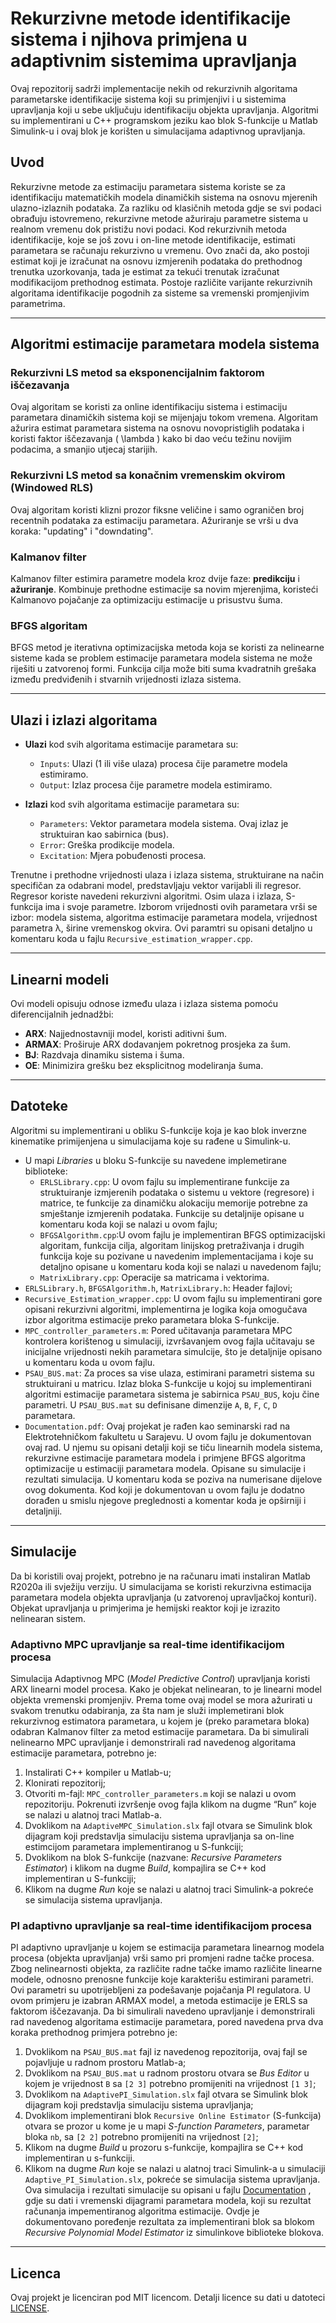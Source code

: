 # Rekurzivne metode identifikacije sistema i njihova primjena u adaptivnim sistemima upravljanja

Ovaj repozitorij sadrži implementacije nekih od rekurzivnih algoritama parametarske identifikacije sistema koji su primjenjivi i u sistemima upravljanja koji u sebe uključuju identifikaciju objekta upravljanja. Algoritmi su implementirani u C++ programskom jeziku kao blok S-funkcije u Matlab Simulink-u i ovaj blok je korišten u simulacijama adaptivnog upravljanja.

## Uvod

Rekurzivne metode za estimaciju parametara sistema koriste se za identifikaciju matematičkih modela dinamičkih sistema na osnovu mjerenih ulazno-izlaznih podataka. Za razliku od klasičnih metoda gdje se svi podaci obrađuju istovremeno, rekurzivne metode ažuriraju parametre sistema u realnom vremenu dok pristižu novi podaci. Kod rekurzivnih metoda identifikacije, koje se još zovu i on-line metode identifikacije, estimati parametara se računaju rekurzivno u vremenu. Ovo znači da, ako postoji estimat koji je izračunat na osnovu izmjerenih podataka do prethodnog trenutka uzorkovanja, tada je estimat za tekući trenutak izračunat modifikacijom prethodnog estimata. Postoje različite varijante rekurzivnih algoritama identifikacije pogodnih za sisteme sa vremenski promjenjivim parametrima.

---

## Algoritmi estimacije parametara modela sistema

### Rekurzivni LS metod sa eksponencijalnim faktorom iščezavanja

Ovaj algoritam se koristi za online identifikaciju sistema i estimaciju parametara dinamičkih sistema koji se mijenjaju tokom vremena. Algoritam ažurira estimat parametara sistema na osnovu novopristiglih podataka i koristi faktor iščezavanja \( \lambda \) kako bi dao veću težinu novijim podacima, a smanjio utjecaj starijih.

### Rekurzivni LS metod sa konačnim vremenskim okvirom (Windowed RLS)

Ovaj algoritam koristi klizni prozor fiksne veličine i samo ograničen broj recentnih podataka za estimaciju parametara. Ažuriranje se vrši u dva koraka: "updating" i "downdating".

### Kalmanov filter

Kalmanov filter estimira parametre modela kroz dvije faze: **predikciju** i **ažuriranje**. Kombinuje prethodne estimacije sa novim mjerenjima, koristeći Kalmanovo pojačanje za optimizaciju estimacije u prisustvu šuma.

### BFGS algoritam

BFGS metod je iterativna optimizacijska metoda koja se koristi za nelinearne sisteme kada se problem estimacije parametara modela sistema ne može riješiti u zatvorenoj formi. Funkcija cilja može biti suma kvadratnih grešaka između predviđenih i stvarnih vrijednosti izlaza sistema.

---

## Ulazi i izlazi algoritama

- **Ulazi** kod svih algoritama estimacije parametara su:  
  - `Inputs`: Ulazi (1 ili više ulaza) procesa čije parametre modela estimiramo. 
  - `Output`: Izlaz  procesa čije parametre modela estimiramo.  

- **Izlazi** kod svih algoritama estimacije parametara su:  
  - `Parameters`: Vektor parametara modela sistema. Ovaj izlaz je struktuiran kao sabirnica (bus).
  - `Error`: Greška prodikcije modela.
  - `Excitation`: Mjera pobuđenosti procesa.
 
Trenutne i prethodne vrijednosti ulaza i izlaza sistema, struktuirane na način specifičan za odabrani model, predstavljaju vektor varijabli ili regresor. Regresor koriste navedeni rekurzivni algoritmi.
Osim ulaza i izlaza,  S-funkcija ima i svoje parametre. Izborom vrijednosti ovih parametara vrši se izbor: modela sistema, algoritma estimacije parametara modela, vrijednost parametra λ, širine vremenskog okvira. Ovi paramtri su opisani detaljno u komentaru koda u fajlu `Recursive_estimation_wrapper.cpp`.

---

## Linearni modeli

Ovi modeli opisuju odnose između ulaza i izlaza sistema pomoću diferencijalnih jednadžbi:
- **ARX**: Najjednostavniji model, koristi aditivni šum.
- **ARMAX**: Proširuje ARX dodavanjem pokretnog prosjeka za šum.
- **BJ**: Razdvaja dinamiku sistema i šuma.
- **OE**: Minimizira grešku bez eksplicitnog modeliranja šuma.

---

## Datoteke


Algoritmi su implementirani u obliku S-funkcije koja je kao blok inverzne kinematike primijenjena u simulacijama koje su rađene u Simulink-u.

- U mapi *Libraries* u bloku S-funkcije su navedene implemetirane biblioteke:
  - `ERLSLibrary.cpp`: U ovom fajlu su implementirane funkcije za struktuiranje izmjerenih podataka o sistemu u vektore (regresore) i matrice, te funkcije za dinamičku alokaciju memorije potrebne za smještanje          izmjerenih podataka. Funkcije su detaljnije opisane u komentaru koda koji se nalazi u ovom fajlu;
  - `BFGSAlgorithm.cpp`:U ovom fajlu je implementiran BFGS optimizacijski algoritam, funkcija cilja, algoritam linijskog pretraživanja i drugih funkcija koje su pozivane u navedenim implementacijama i koje su    detaljno opisane u komentaru koda koji se nalazi u navedenom fajlu;
  - `MatrixLibrary.cpp`: Operacije sa matricama i vektorima.
- `ERLSLibrary.h`,  `BFGSAlgorithm.h`, `MatrixLibrary.h`: Header fajlovi;
- `Recursive_Estimation_wrapper.cpp`: U ovom fajlu su implementirani gore opisani rekurzivni algoritmi, implementirna je logika koja omogučava izbor algoritma estimacije preko parametara bloka S-funkcije.
- `MPC_controller_parameters.m`: Pored učitavanja parametara MPC kontrolera korištenog u simulaciji, izvršavanjem ovog fajla učitavaju se inicijalne vrijednosti nekih parametara simulcije, što je detaljnije opisano u komentaru koda u ovom fajlu.
- `PSAU_BUS.mat`: Za proces sa vise ulaza, estimirani parametri sistema su struktuirani u matricu. Izlaz bloka S-funkcije u kojoj su implementirani algoritmi estimacije parametara sistema je sabirnica `PSAU_BUS`, koju čine parametri. U `PSAU_BUS.mat` su definisane dimenzije `A`, `B`, `F`, `C`, `D` parametara.
- `Documentation.pdf`: Ovaj projekat je rađen kao seminarski rad na Elektrotehničkom fakultetu u Sarajevu. U ovom fajlu je dokumentovan ovaj rad. U njemu su opisani detalji koji se tiču linearnih modela sistema, rekurzivne estimacije parametara modela i  primjene BFGS algoritma optimizacije u estimaciji parametara modela. Opisane su simulacije i rezultati simulacija. U komentaru koda se poziva na numerisane dijelove ovog dokumenta. Kod koji je dokumentovan u ovom fajlu je dodatno dorađen u smislu njegove preglednosti a komentar koda je opširniji i detaljniji.

---

## Simulacije

Da bi koristili ovaj projekt, potrebno je na računaru imati instaliran Matlab R2020a ili svježiju verziju. U simulacijama se koristi rekurzivna estimacija parametara modela objekta upravljanja (u zatvorenoj upravljačkoj konturi). Objekat upravljanja u primjerima je hemijski reaktor koji je izrazito nelinearan sistem. 
### Adaptivno MPC upravljanje sa real-time identifikacijom procesa
Simulacija Adaptivnog MPC (*Model Predictive Control*) upravljanja koristi ARX linearni model procesa. Kako je objekat nelinearan, to je linearni model objekta vremenski promjenjiv. Prema tome ovaj model  se mora  ažurirati u svakom trenutku odabiranja, za šta nam je služi  implemetirani blok rekurzivnog estimatora parametara, u kojem je (preko parametara bloka) odabran Kalmanov filter za metod estimacije parametara.
Da bi simulirali nelinearno MPC upravljanje i demonstrirali rad navedenog algoritama estimacije parametara, potrebno je:
1.	Instalirati C++ kompiler u Matlab-u; 
2.	Klonirati repozitorij;
3.	Otvoriti m-fajl: `MPC_controller_parameters.m` koji se nalazi u ovom repozitoriju. Pokrenuti izvršenje ovog fajla klikom na dugme “Run”  koje se nalazi u alatnoj traci Matlab-a. 
4.	Dvoklikom na `AdaptiveMPC_Simulation.slx` fajl otvara se Simulink blok dijagram koji predstavlja simulaciju sistema upravljanja sa on-line estimcijom parametara implementiranog u S-funkciji;
5.	 Dvoklikom na blok S-funkcije (nazvane: *Recursive Parameters Estimator*) i klikom na dugme *Build*, kompajlira se C++ kod implementiran u S-funkciji;
6.	Klikom na dugme *Run* koje se nalazi u alatnoj traci Simulink-a pokreće se simulacija sistema upravljanja.

### PI adaptivno upravljanje sa real-time identifikacijom procesa
PI adaptivno upravljanje u kojem  se estimacija parametara linearnog  modela procesa (objekta upravljanja) vrši samo pri promjeni radne tačke procesa. Zbog nelinearnosti objekta, za različite radne tačke imamo različite linearne modele, odnosno prenosne funkcije koje karakterišu estimirani parametri. Ovi parametri su upotrijebljeni za podešavanje pojačanja PI regulatora. U ovom primjeru je izabran ARMAX model, a metoda estimacije je ERLS sa faktorom iščezavanja. 
Da bi simulirali navedeno upravljanje i demonstrirali rad navedenog algoritama estimacije parametara, pored navedena prva dva koraka prethodnog primjera potrebno je:
1.	Dvoklikom na `PSAU_BUS.mat` fajl iz navedenog repozitorija, ovaj fajl se pojavljuje u radnom prostoru Matlab-a;
2.	Dvoklikom na `PSAU_BUS.mat` u radnom prostoru otvara se *Bus Editor* u kojem je vrijednost `B` sa `[2 3]` potrebno promijeniti na vrijednost `[1 3]`;
3.	Dvoklikom na `AdaptivePI_Simulation.slx` fajl otvara se Simulink blok dijagram koji predstavlja  simulaciju sistema upravljanja; 
4.	Dvoklikom implementirani blok `Recursive Online Estimator` (S-funkcija) otvara se prozor u kome je u mapi *S-function Parameters*, parametar bloka `nb`, sa `[2 2]` potrebno promijeniti na vrijednost `[2]`;
5.	Klikom na dugme *Build* u prozoru s-funkcije, kompajlira se C++ kod implementiran u s-funkciji.
6.	Klikom na dugme *Run* koje se nalazi u alatnoj traci Simulink-a u simulaciji `Adaptive_PI_Simulation.slx`, pokreće se simulacija sistema upravljanja.
Ova simulacija i rezultati simulacije su opisani u fajlu [Documentation](./Documentation) , gdje su dati i vremenski dijagrami parametara modela, koji su rezultat računanja impementiranog algoritma estimacije. Ovdje je dokumentovano poređenje rezultata za implementirani blok sa blokom *Recursive Polynomial Model Estimator* iz simulinkove biblioteke blokova.



---

## Licenca

Ovaj projekt je licenciran pod MIT licencom. Detalji licence su dati u datoteci [LICENSE](./LICENSE).

